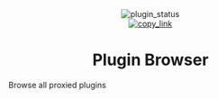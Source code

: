 <!--
    * This file was autogenerated, do not modify it directly
    * https://github.com/nexpid/BunnyPlugins/tree/dev/scripts/build/modules/readmes.ts
-->

<div align="center">
<img alt="plugin_status" src="https://img.shields.io/badge/plugin_status-finished-a6da95?style=for-the-badge&labelColor=24273a" />
<br/>
<a href="https://bunny.nexpid.xyz/plugin-browser"><img alt="copy_link" src="https://img.shields.io/badge/copy_link-1e2030?style=for-the-badge" /></a>
</div>

<h1 align="center">Plugin Browser</h1>

Browse all proxied plugins
